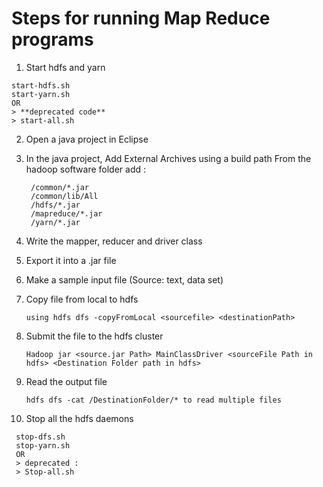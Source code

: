 # Steps for running Map Reduce programs


1. Start hdfs and yarn

```
start-hdfs.sh
start-yarn.sh
OR
> **deprecated code**
> start-all.sh
```

2. Open a java project in Eclipse

3. In the java project, Add External Archives using a build path
   From the hadoop software folder add :

   ```
	/common/*.jar 
	/common/lib/All
	/hdfs/*.jar
	/mapreduce/*.jar
	/yarn/*.jar
   ```

4. Write the mapper, reducer and driver class

5. Export it into a .jar file 

6. Make a sample input file (Source: text, data set)

7. Copy file from local to hdfs
   
   ```
   using hdfs dfs -copyFromLocal <sourcefile> <destinationPath>
   ```

8. Submit the file to the hdfs cluster
   
   ```
   Hadoop jar <source.jar Path> MainClassDriver <sourceFile Path in hdfs> <Destination Folder path in hdfs>
   ```

9. Read the output file

   ```
   hdfs dfs -cat /DestinationFolder/* to read multiple files
   ```

10. Stop all the hdfs daemons
	
   ```
	stop-dfs.sh
	stop-yarn.sh
	OR
	> deprecated :
	> Stop-all.sh
   ```
